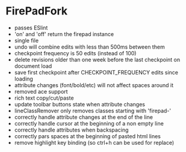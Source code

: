 # FirePadFork

- passes ESlint
- 'on' and 'off' return the firepad instance
- single file
- undo will combine edits with less than 500ms between them
- checkpoint frequency is 50 edits (instead of 100)
- delete revisions older than one week before the last checkpoint on document load
- save first checkpoint after CHECKPOINT_FREQUENCY edits since loading
- attribute changes (font/bold/etc) will not affect spaces around it
- removed ace support
- rich text copy/cut/paste
- update toolbar buttons state when attribute changes
- lineClassRemover only removes classes starting with 'firepad-'
- correctly handle attribute changes at the end of the line
- correctly handle cursor at the beginning of a non empty line
- correctly handle attributes when backspacing
- correctly pars spaces at the beginning of pasted html lines
- remove highlight key binding (so ctrl+h can be used for replace)

